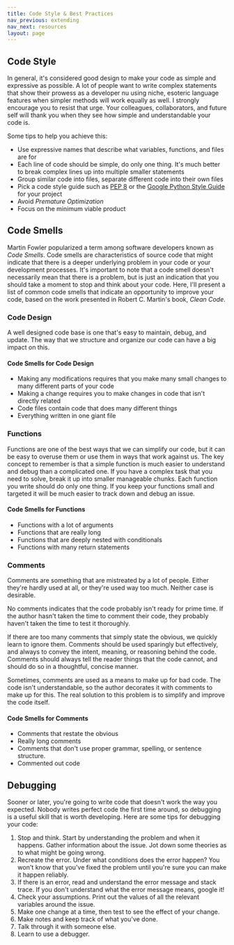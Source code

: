 ```yaml
---
title: Code Style & Best Practices
nav_previous: extending
nav_next: resources
layout: page
---
```

## Code Style

In general, it's considered good design to make your code as simple and expressive as possible. A lot of people want to write complex statements that show their prowess as a developer nu using niche, esoteric language features when simpler methods will work equally as well. I strongly encourage you to resist that urge. Your colleagues, collaborators, and future self will thank you when they see how simple and understandable your code is. 

Some tips to help you achieve this: 

* Use expressive names that describe what variables, functions, and files are for
* Each line of code should be simple, do only one thing. It's much better to break complex lines up into multiple smaller statements
* Group similar code into files, separate different code into their own files
* Pick a code style guide such as [PEP 8](https://www.python.org/dev/peps/pep-0008/) or the [Google Python Style Guide](https://www.python.org/dev/peps/pep-0008/) for your project
* Avoid *Premature Optimization*
* Focus on the minimum viable product
 
## Code Smells
Martin Fowler popularized a term among software developers known as *Code Smells*. Code smells are characteristics of source code that might indicate that there is a deeper underlying problem in your code or your development processes. It's important to note that a code smell doesn't necessarily mean that there is a problem, but is just an indication that you should take a moment to stop and think about your code. Here, I'll present a list of common code smells that indicate an opportunity to improve your code, based on the work presented in Robert C. Martin's book, *Clean Code*. 

### Code Design
A well designed code base is one that's easy to maintain, debug, and update. The way that we structure and organize our code can have a big impact on this.

#### Code Smells for Code Design
* Making any modifications requires that you make many small changes to many different parts of your code
* Making a change requires you to make changes in code that isn't directly related
* Code files contain code that does many different things
* Everything written in one giant file

### Functions 
Functions are one of the best ways that we can simplify our code, but it can be easy to overuse them or use them in ways that work against us. The key concept to remember is that a simple function is much easier to understand and debug than a complicated one. If you have a complex task that you need to solve, break it up into smaller manageable chunks. Each function you write should do only one thing. If you keep your functions small and targeted it will be much easier to track down and debug an issue.

#### Code Smells for Functions
* Functions with a lot of arguments
* Functions that are really long
* Functions that are deeply nested with conditionals
* Functions with many return statements

### Comments
Comments are something that are mistreated by a lot of people. Either they're hardly used at all, or they're used way too much. Neither case is desirable. 

No comments indicates that the code probably isn't ready for prime time. If the author hasn't taken the time to comment their code, they probably haven't taken the time to test it thoroughly.

If there are too many comments that simply state the obvious, we quickly learn to ignore them. Comments should be used sparingly but effectively, and always to convey the intent, meaning, or reasoning behind the code. Comments should always tell the reader things that the code cannot, and should do so in a thoughtful, concise manner.

Sometimes, comments are used as a means to make up for bad code. The code isn't understandable, so the author decorates it with comments to make up for this. The real solution to this problem is to simplify and improve the code itself.

#### Code Smells for Comments
* Comments that restate the obvious
* Really long comments
* Comments that don't use proper grammar, spelling, or sentence structure. 
* Commented out code

## Debugging

Sooner or later, you're going to write code that doesn't work the way you expected. Nobody writes perfect code the first time around, so debugging is a useful skill that is worth developing. Here are some tips for debugging your code:

1. Stop and think. Start by understanding the problem and when it happens. Gather information about the issue. Jot down some theories as to what might be going wrong.
2. Recreate the error. Under what conditions does the error happen? You won't know that you've fixed the problem until you're sure you can make it happen reliably.
3. If there is an error, read and understand the error message and stack trace. If you don't understand what the error message means, google it!
4. Check your assumptions. Print out the values of all the relevant variables around the issue.
5. Make one change at a time, then test to see the effect of your change.
6. Make notes and keep track of what you've done.
7. Talk through it with someone else. 
8. Learn to use a debugger.


 





